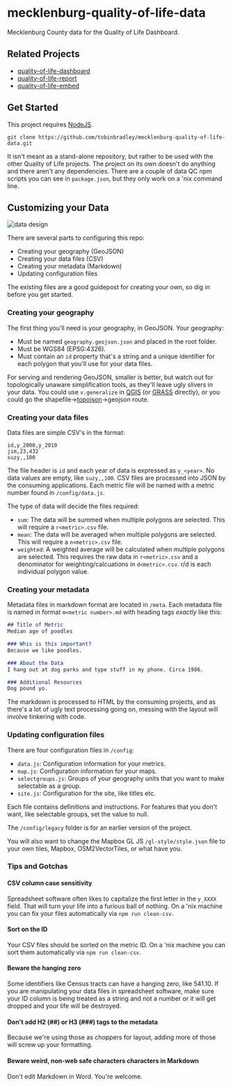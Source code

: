 # mecklenburg-quality-of-life-data

Mecklenburg County data for the Quality of Life Dashboard.

## Related Projects

*   [quality-of-life-dashboard](https://github.com/tobinbradley/quality-of-life-dashboard)
*   [quality-of-life-report](https://github.com/tobinbradley/quality-of-life-report)
*   [quality-of-life-embed](https://github.com/tobinbradley/quality-of-life-embed)

## Get Started

This project requires [NodeJS](http://nodejs.org/).

``` terminal
git clone https://github.com/tobinbradley/mecklenburg-quality-of-life-data.git
```

It isn't meant as a stand-alone repository, but rather to be used with the other Quality of Life projects. The project on its own doesn't do anything and there aren't any dependencies. There are a couple of data QC npm scripts you can see in `package.json`, but they only work on a 'nix command line.

## Customizing your Data

![data design](http://i.imgur.com/pRdRkFG.png)

There are several parts to configuring this repo:

*   Creating your geography (GeoJSON)
*   Creating your data files (CSV)
*   Creating your metadata (Markdown)
*   Updating configuration files

The existing files are a good guidepost for creating your own, so dig in before you get started.

### Creating your geography

The first thing you'll need is your geography, in GeoJSON. Your geography:

*   Must be named `geography.geojson.json` and placed in the root folder.
*   Must be WGS84 (EPSG:4326).
*   Must contain an `id` property that's a string and a unique identifier for each polygon that you'll use for your data files.

For serving and rendering GeoJSON, smaller is better, but watch out for topologically unaware simplification tools, as they'll leave ugly slivers in your data. You could use `v.generalize` in [QGIS](http://qgis.org/en/site/) (or [GRASS](http://grass.osgeo.org/) directly), or you could go the shapefile->[topojson](http://grass.osgeo.org/)->geojson route.

### Creating your data files

Data files are simple CSV's in the format:

``` csv
id,y_2000,y_2010
jim,23,432
suzy,,100
```

The file header is `id` and each year of data is expressed as `y_<year>`. No data values are empty, like `suzy,,100`. CSV files are processed into JSON by the consuming applications. Each metric file will be named with a metric number found in `/config/data.js`.

The type of data will decide the files required:

*   `sum`: The data will be summed when multiple polygons are selected. This will require a `r<metric>.csv` file.
*   `mean`: The data will be averaged when multiple polygons are selected. This will require a `n<metric>.csv` file.
*   `weighted`: A weighted average will be calculated when multiple polygons are selected. This requires the raw data in `r<metric>.csv` and a denominator for weighting/calcuations in `d<metric>.csv`. r/d is each individual polygon value.

### Creating your metadata

Metadata files in markdown format are located in `/meta`. Each metadata file is named in format `m<metric number>.md` with heading tags *exactly* like this:

``` markdown
## Title of Metric
Median age of poodles

### Whis is this important?
Because we like poodles.

### About the Data
I hang out at dog parks and type stuff in my phone. Circa 1986.

### Additional Resources
Dog pound yo.
```

The markdown is processed to HTML by the consuming projects, and as there's a lot of ugly text processing going on, messing with the layout will involve tinkering with code.

### Updating configuration files

There are four configuration files in `/config`:

*   `data.js`: Configuration information for your metrics.
*   `map.js`: Configuration information for your maps.
*   `selectgroups.js`: Groups of your geography units that you want to make selectable as a group.
*   `site.js`: Configuration for the site, like titles etc.

Each file contains definitions and instructions. For features that you don't want, like selectable groups, set the value to null.

The `/config/legacy` folder is for an earlier version of the project.

You will also want to change the Mapbox GL JS `/gl-style/style.json` file to your own tiles, Mapbox, OSM2VectorTiles, or what have you.

### Tips and Gotchas

#### CSV column case sensitivity

Spreadsheet software often likes to capitalize the first letter in the `y_XXXX` field. That will turn your life into a furious ball of nothing. On a 'nix machine you can fix your files automatically via `npm run clean-csv`.

#### Sort on the ID

Your CSV files should be sorted on the metric ID. On a 'nix machine you can sort them automatically via `npm run clean-csv`.

#### Beware the hanging zero

Some identifiers like Census tracts can have a hanging zero, like 541.10. If you are manipulating your data files in spreadsheet software, make sure your ID column is being treated as a string and not a number or it will get dropped and your life will be destroyed.

#### Don't add H2 (##) or H3 (###) tags to the metadata

Because we're using those as choppers for layout, adding more of those will screw up your formatting.

#### Beware weird, non-web safe characters characters in Markdown

Don't edit Markdown in Word. You're welcome.
